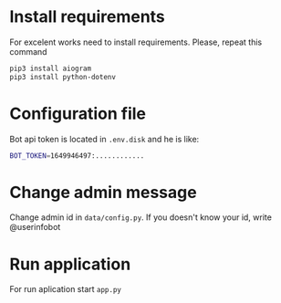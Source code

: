 # Install requirements

For excelent works need to install requirements. Please, repeat this command

```sh
pip3 install aiogram
pip3 install python-dotenv 

```

# Configuration file

Bot api token is located in ``` .env.disk ``` and he is like:
```sh
BOT_TOKEN=1649946497:............
```
# Change admin message

Change admin id in ``` data/config.py ```. If you doesn't know your id, write @userinfobot

# Run application

For run aplication start ``` app.py ```